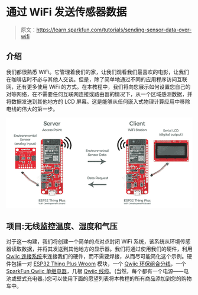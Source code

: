 # 通过 WiFi 发送传感器数据

> 原文：<https://learn.sparkfun.com/tutorials/sending-sensor-data-over-wifi>

## 介绍

我们都很熟悉 WiFi。它管理着我们的家，让我们观看我们最喜欢的电影，让我们在咖啡店时不必与其他人交谈。但是，除了简单地通过不同的应用程序访问互联网，还有更多使用 WiFi 的方式。在本教程中，我们将向您展示如何设置您自己的对等网络，在不需要任何互联网连接或路由器的情况下，从一个区域感测数据，并将数据发送到其他地方的 LCD 屏幕。这是能够从任何嵌入式物理计算应用中移除电线的伟大的第一步。

![](img/4dbfd46c74b85827eb6c58e8be6e2a3c.png)

## 项目:无线监控温度、湿度和气压

对于这一构建，我们将创建一个简单的点对点封闭 WiFi 系统，该系统从环境传感器读取数据，并将其发送到其他地方的显示器。我们将通过使用我们的硬件，利用 [Qwiic 连接系统](http://www.example.com)来连接我们的硬件，而不需要焊接，从而尽可能简化这个示例。硬件包括一对 [ESP32 Thing Plus Wroom](https://www.sparkfun.com/products/15663) 模块，一个 [Qwiic 环保组合分线](https://www.sparkfun.com/products/14348)，一个 [SparkFun Qwiic 单继电器](https://www.sparkfun.com/products/15093)，几根 [Qwiic 线缆](https://www.sparkfun.com/products/15081)。(当然，每个都有一个电源——电池或壁式充电器。)您可以使用下面的愿望列表将本教程的所有商品添加到您的购物车中。